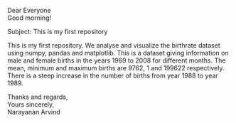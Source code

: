 Dear Everyone <br>
Good morning! <br>

Subject: This is my first repository

This is my first repository. We analyse and visualize the birthrate dataset using numpy, pandas and matplotlib. This is a dataset giving 
information on male and female births in the years 1969 to 2008 for different months. The mean, minimum and maximum births are 9762, 1 
and 199622 respectively. There is a steep increase in the number of births from year 1988 to year 1989.

Thanks and regards, <br>
Yours sincerely,    <br>
Narayanan Arvind    <br>
